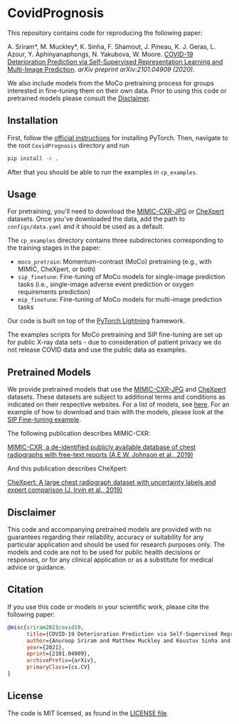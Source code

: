 # CovidPrognosis

This repository contains code for reproducing the following paper:

A. Sriram*, M. Muckley*, K. Sinha, F. Shamout, J. Pineau, K. J. Geras, L. Azour, Y. Aphinyanaphongs, N. Yakubova, W. Moore. [COVID-19 Deterioration Prediction via Self-Supervised Representation Learning
and Multi-Image Prediction](https://arxiv.org/abs/2101.04909). *arXiv preprint arXiv:2101.04909 (2020)*.

We also include models from the MoCo pretraining process for groups interested
in fine-tuning them on their own data. Prior to using this code or pretrained
models please consult the [Disclaimer](#Disclaimer).

## Installation

First, follow the
[official instructions](https://pytorch.org/get-started/locally/) for
installing PyTorch. Then, navigate to the root `CovidPrognosis` directory and
run

```bash
pip install -e .
```

After that you should be able to run the examples in `cp_examples`.

## Usage

For pretraining, you'll need to download the
[MIMIC-CXR-JPG](https://physionet.org/content/mimic-cxr/2.0.0/) or
[CheXpert](https://stanfordmlgroup.github.io/competitions/chexpert/) datasets.
Once you've downloaded the data, add the path to `configs/data.yaml` and it
should be used as a default.

The `cp_examples` directory contains three subdirectories corresponding to the
training stages in the paper:

- `moco_pretrain`: Momentum-contrast (MoCo) pretraining (e.g., with MIMIC,
CheXpert, or both)
- `sip_finetune`: Fine-tuning of MoCo models for single-image prediction tasks
(i.e., single-image adverse event prediction or oxygen requirements prediction)
- `mip_finetune`: Fine-tuning of MoCo models for multi-image prediction tasks

Our code is built on top of the
[PyTorch Lightning](https://www.pytorchlightning.ai/) framework.

The examples scripts for MoCo pretraining and SIP fine-tuning are set up for
public X-ray data sets - due to consideration of patient privacy we do not
release COVID data and use the public data as examples.

## Pretrained Models

We provide pretrained models that use the
[MIMIC-CXR-JPG](https://physionet.org/content/mimic-cxr/2.0.0/) and
[CheXpert](https://stanfordmlgroup.github.io/competitions/chexpert/)
datasets. These datasets are subject to additional terms and conditions as
indicated on their respective websites. For a list of models, see
[here](configs/models.yaml). For an example of how to download and train with
the models, please look at the
[SIP Fine-tuning example](cp_examples/sip_finetune).

The following publication describes MIMIC-CXR:

[MIMIC-CXR, a de-identified publicly available database of chest radiographs with free-text reports (A.E.W. Johnson et al., 2019)](https://www.nature.com/articles/s41597-019-0322-0)

And this publication describes CheXpert:

[CheXpert: A large chest radiograph dataset with uncertainty labels and expert comparison (J. Irvin et al., 2019)](https://ojs.aaai.org//index.php/AAAI/article/view/3834)

## Disclaimer

This code and accompanying pretrained models are provided with no guarantees
regarding their reliability, accuracy or suitability for any particular
application and should be used for research purposes only. The models and code
are not to be used for public health decisions or responses, or for any
clinical application or as a substitute for medical advice or guidance.

## Citation

If you use this code or models in your scientific work, please cite the
following paper:

```bibtex
@misc{sriram2021covid19,
      title={COVID-19 Deterioration Prediction via Self-Supervised Representation Learning and Multi-Image Prediction}, 
      author={Anuroop Sriram and Matthew Muckley and Koustuv Sinha and Farah Shamout and Joelle Pineau and Krzysztof J. Geras and Lea Azour and Yindalon Aphinyanaphongs and Nafissa Yakubova and William Moore},
      year={2021},
      eprint={2101.04909},
      archivePrefix={arXiv},
      primaryClass={cs.CV}
}
```

## License

The code is MIT licensed, as found in the [LICENSE file](LICENSE).
